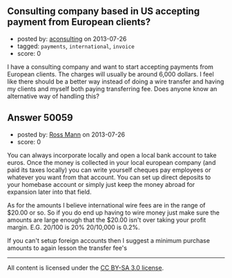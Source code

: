 ## Consulting company based in US accepting payment from European clients?

- posted by: [aconsulting](https://stackexchange.com/users/-1/27181-aconsulting) on 2013-07-26
- tagged: `payments`, `international`, `invoice`
- score: 0

I have a consulting company and want to start accepting payments from European clients. The charges will usually be around 6,000 dollars. I feel like there should be a better way instead of doing a wire transfer and having my clients and myself both paying transferring fee. Does anyone know an alternative way of handling this?


## Answer 50059

- posted by: [Ross Mann](https://stackexchange.com/users/-1/27113-ross-mann) on 2013-07-26
- score: 0

You can always incorporate locally and open a local bank account to take euros. Once the money is collected in your local european company (and paid its taxes locally) you can write yourself cheques pay employees or whatever you want from that account. You can set up direct deposits to your homebase account or simply just keep the money abroad for expansion later into that field.

As for the amounts I believe international wire fees are in the range of $20.00 or so. So if you do end up having to wire money just make sure the amounts are large enough that the $20.00 isn't over taking your profit margin. E.G. $20/$100 is 20% $20/$10,000 is 0.2%. 

If you can't setup foreign accounts then I suggest a minimum purchase amounts to again lesson the transfer fee's



---

All content is licensed under the [CC BY-SA 3.0 license](https://creativecommons.org/licenses/by-sa/3.0/).
